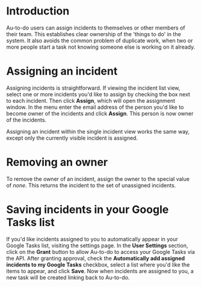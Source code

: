 # Introduction #

Au-to-do users can assign incidents to themselves or other members of their team. This establishes clear ownership of the 'things to do' in the system. It also avoids the common problem of duplicate work, when two or more people start a task not knowing someone else is working on it already.

# Assigning an incident #

Assigning incidents is straightforward. If viewing the incident list view, select one or more incidents you'd like to assign by checking the box next to each incident. Then click **Assign**, which will open the assignment window. In the menu enter the email address of the person you'd like to become owner of the incidents and click **Assign**. This person is now owner of the incidents.

Assigning an incident within the single incident view works the same way, except only the currently visible incident is assigned.

# Removing an owner #

To remove the owner of an incident, assign the owner to the special value of _none_. This returns the incident to the set of unassigned incidents.

# Saving incidents in your Google Tasks list #

If you'd like incidents assigned to you to automatically appear in your Google Tasks list, visiting the settings page. In the **User Settings** section, click on the **Grant** button to allow Au-to-do to access your Google Tasks via the API. After granting approval, check the **Automatically add assigned incidents to my Google Tasks** checkbox, select a list where you'd like the items to appear, and click **Save**. Now when incidents are assigned to you, a new task will be created linking back to Au-to-do.